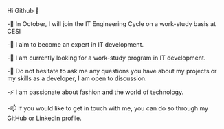 Hi Github 👋

-🔭 In October, I will join the IT Engineering Cycle on a work-study basis at CESI

-🌱 I aim to become an expert in IT development.

-👯 I am currently looking for a work-study program in IT development.

-💬 Do not hesitate to ask me any questions you have about my projects or my skills as a developer, I am open to discussion.

-⚡ I am passionate about fashion and the world of technology.

-📫 If you would like to get in touch with me, you can do so through my GitHub or LinkedIn profile.
